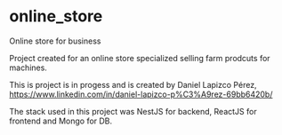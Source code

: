 # online_store
Online store for business 

Project created for an online store specialized selling farm prodcuts for machines.

This is project is in progess and is created by Daniel Lapizco Pérez, https://www.linkedin.com/in/daniel-lapizco-p%C3%A9rez-69bb6420b/

The stack used in this project was NestJS for backend, ReactJS for frontend and Mongo for DB.
